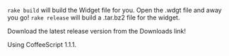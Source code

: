 `rake build` will build the Widget file for you. Open the .wdgt file and away you go!
`rake release` will build a .tar.bz2 file for the widget.

Download the latest release version from the Downloads link!

Using CoffeeScript 1.1.1.

